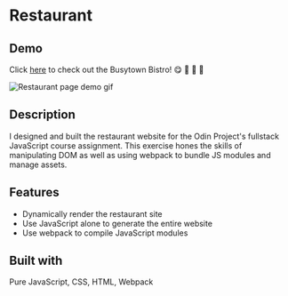 # Restaurant
## Demo
Click [here]() to check out the Busytown Bistro! 😋 🍔 🍹 💫

![Restaurant page demo gif]()

## Description
I designed and built the restaurant website for the Odin Project's fullstack JavaScript course assignment. This exercise hones the skills of manipulating DOM as well as using webpack to bundle JS modules and manage assets.

## Features
- Dynamically render the restaurant site 
- Use JavaScript alone to generate the entire website
- Use webpack to compile JavaScript modules

## Built with
Pure JavaScript, CSS, HTML, Webpack